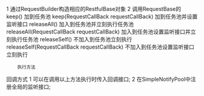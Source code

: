 1 通过RequestBuilder构造相应的RestfulBase对象
2 调用RequestBase的
        keep()   加到任务池
        keep(RequestCallBack requestCallBack)   加到任务池并设置监听接口
        releaseAll()    加入到任务池并立刻执行任务池
        releaseAll(RequestCallBack requestCallBack)     加入到任务池设置监听接口并立刻执行任务池
        releaseSelf()   不加入到任务池立刻执行
        releaseSelf(RequestCallBack requestCallBack)    不加入到任务池设置监听接口立刻执行

        执行方法

回调方式 1  可以在调用以上方法执行时传入回调接口;
        2   在SimpleNotifyPool中注册全局的监听接口;
